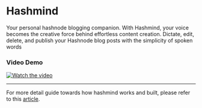 # Hashmind

Your personal hashnode blogging companion. With Hashmind, your voice becomes the creative force behind effortless content creation. Dictate, edit, delete, and publish your Hashnode blog posts with the simplicity of spoken words

### Video Demo

[![Watch the video](https://hashmind.vercel.app/images/banner.png)](https://www.youtube.com/watch?v=ou1aaOVh7vQ&t=4s)

---

For more detail guide towards how hashmind works and built, please refer to this [article](https://benrobo.hashnode.dev/hashnode-blogging-companion).
